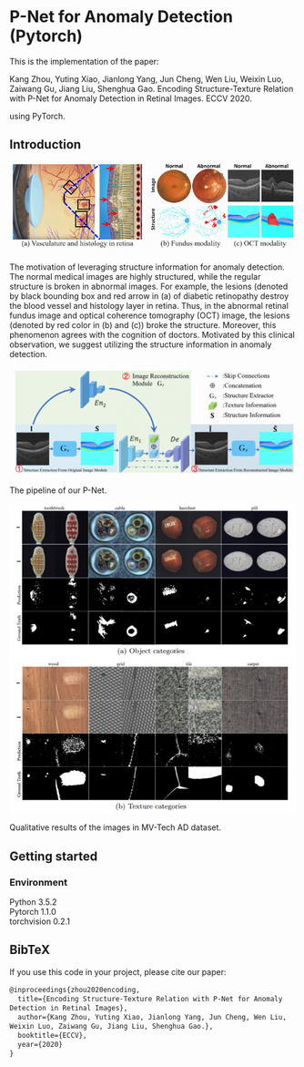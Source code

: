 # P-Net for Anomaly Detection (Pytorch)

This is the implementation of the paper:

Kang Zhou, Yuting Xiao, Jianlong Yang, Jun Cheng, Wen Liu, Weixin Luo, Zaiwang Gu, Jiang Liu, Shenghua Gao. Encoding Structure-Texture Relation with P-Net for Anomaly Detection in Retinal Images. ECCV 2020.

using PyTorch.


## Introduction

![avatar](figures/intro.png)

The motivation of leveraging structure information for anomaly detection. The normal medical images are highly structured, while the regular structure is broken in abnormal images. For example, the lesions (denoted by black bounding box and red arrow in (a) of diabetic retinopathy destroy the blood vessel and histology layer in retina. Thus, in the abnormal retinal fundus image and optical coherence tomography (OCT) image, the lesions (denoted by red color in (b) and (c)) broke the structure. Moreover, this phenomenon agrees with the cognition of doctors. Motivated by this clinical observation, we suggest utilizing the structure information in anomaly detection. 

![avatar](figures/method.png) 

The pipeline of our P-Net.

![avatar](figures/mvtech.png)      
                           
Qualitative results of the images in MV-Tech AD dataset.


## Getting started

### Environment
Python 3.5.2  
Pytorch 1.1.0  
torchvision 0.2.1

<!--### Getting the datasets-->

<!--The PF-Pascal dataset (used for training and evaluation) can be downloaded and unzipped by browsing to the `datasets/pf-pascal/` folder and running `download.sh`.-->

<!--The PF-Willow and TSS dataset (used for evaluation) can be downloaded by browsing to the `datasets/` folder and run `download_datasets.py`. The datasets will be under `datasets/proposal-flow-willow` and `datasets/tss`-->



<!--### Getting the trained models-->

<!--The trained models trained on PF-Pascal (`best_dccnet.pth.tar`) can be dowloaded by browsing to the `trained_models/` folder and running `download.sh` (comming soon).-->


<!--## Training-->

<!--To train a model, run `train_dccnet.sh` under `scripts` folder to reproduce our results.-->


<!--## Evaluation-->

<!--Evaluation for PF-Pascal and PF-Willow is implemented in the `eval_pf_pascal.py` and `eval_pf_willow.py` file respectively. You can run the evaluation in the following way: -->

<!--```bash-->
<!--python eval_pf_pascal.py --checkpoint trained_models/[checkpoint name]-->
<!--```-->

<!--Evaluation for TSS is implemented in the `eval_tss.py` file. You can run the evaluation in the following way: -->

<!--```bash-->
<!--python eval_tss.py --checkpoint trained_models/[checkpoint name]-->
<!--```-->

<!--This will generate a series of flow files in the `datasets/dccnet_results` folder that then need to be fed to the TSS evaluation Matlab code. -->
<!--In order to run the Matlab evaluation, you need to clone the [TSS repo](https://github.com/t-taniai/TSS_CVPR2016_EvaluationKit) and follow the corresponding instructions.-->

<!--## Acknwoledgement-->

<!--We borrow tons of code from [NC-Net](https://github.com/ignacio-rocco/ncnet) and [WeakAlign](https://github.com/ignacio-rocco/weakalign).-->

## BibTeX 


If you use this code in your project, please cite our paper:
````
@inproceedings{zhou2020encoding,
  title={Encoding Structure-Texture Relation with P-Net for Anomaly Detection in Retinal Images},
  author={Kang Zhou, Yuting Xiao, Jianlong Yang, Jun Cheng, Wen Liu, Weixin Luo, Zaiwang Gu, Jiang Liu, Shenghua Gao.},
  booktitle={ECCV},
  year={2020}
}
````


